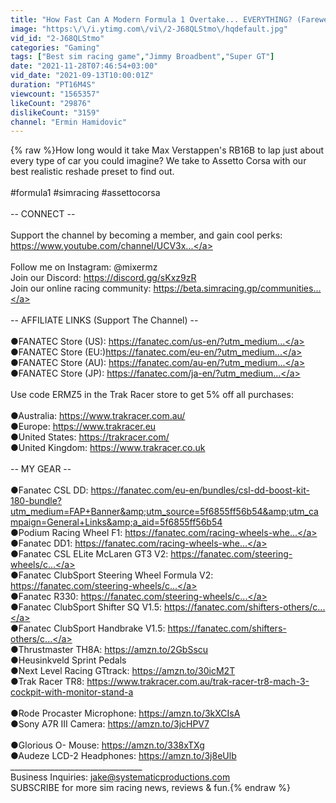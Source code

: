 ```yaml
---
title: "How Fast Can A Modern Formula 1 Overtake... EVERYTHING? (Farewell Video)"
image: "https:\/\/i.ytimg.com\/vi\/2-J68QLStmo\/hqdefault.jpg"
vid_id: "2-J68QLStmo"
categories: "Gaming"
tags: ["Best sim racing game","Jimmy Broadbent","Super GT"]
date: "2021-11-28T07:46:54+03:00"
vid_date: "2021-09-13T10:00:01Z"
duration: "PT16M4S"
viewcount: "1565357"
likeCount: "29876"
dislikeCount: "3159"
channel: "Ermin Hamidovic"
---
```

{% raw %}How long would it take Max Verstappen's RB16B to lap just about every type of car you could imagine? We take to Assetto Corsa with our best realistic reshade preset to find out.<br /><br />#formula1 #simracing #assettocorsa<br /><br />-- CONNECT --<br /><br />Support the channel by becoming a member, and gain cool perks:<br /><a rel="nofollow" target="blank" href="https://www.youtube.com/channel/UCV3x...">https://www.youtube.com/channel/UCV3x...</a><br /><br />Follow me on Instagram: @mixermz<br />Join our Discord: <a rel="nofollow" target="blank" href="https://discord.gg/sKxz9zR">https://discord.gg/sKxz9zR</a><br />Join our online racing community: <a rel="nofollow" target="blank" href="https://beta.simracing.gp/communities...">https://beta.simracing.gp/communities...</a><br /><br />-- AFFILIATE LINKS (Support The Channel) --<br /><br />●FANATEC Store (US): <a rel="nofollow" target="blank" href="https://fanatec.com/us-en/?utm_medium...">https://fanatec.com/us-en/?utm_medium...</a><br />●FANATEC Store (EU:)<a rel="nofollow" target="blank" href="https://fanatec.com/eu-en/?utm_medium...">https://fanatec.com/eu-en/?utm_medium...</a><br />●FANATEC Store (AU): <a rel="nofollow" target="blank" href="https://fanatec.com/au-en/?utm_medium...">https://fanatec.com/au-en/?utm_medium...</a><br />●FANATEC Store (JP): <a rel="nofollow" target="blank" href="https://fanatec.com/ja-en/?utm_medium...">https://fanatec.com/ja-en/?utm_medium...</a><br /><br />Use code ERMZ5 in the Trak Racer store to get 5% off all purchases:<br /><br />●Australia: <a rel="nofollow" target="blank" href="https://www.trakracer.com.au/">https://www.trakracer.com.au/</a><br />●Europe: <a rel="nofollow" target="blank" href="https://www.trakracer.eu">https://www.trakracer.eu</a><br />●United States: <a rel="nofollow" target="blank" href="https://trakracer.com/">https://trakracer.com/</a><br />●United Kingdom: <a rel="nofollow" target="blank" href="https://www.trakracer.co.uk">https://www.trakracer.co.uk</a><br /><br />-- MY GEAR --<br /><br />●Fanatec CSL DD: <a rel="nofollow" target="blank" href="https://fanatec.com/eu-en/bundles/csl-dd-boost-kit-180-bundle?utm_medium=FAP+Banner&amp;utm_source=5f6855ff56b54&amp;utm_campaign=General+Links&amp;a_aid=5f6855ff56b54">https://fanatec.com/eu-en/bundles/csl-dd-boost-kit-180-bundle?utm_medium=FAP+Banner&amp;utm_source=5f6855ff56b54&amp;utm_campaign=General+Links&amp;a_aid=5f6855ff56b54</a><br />●Podium Racing Wheel F1: <a rel="nofollow" target="blank" href="https://fanatec.com/racing-wheels-whe...">https://fanatec.com/racing-wheels-whe...</a><br />●Fanatec DD1: <a rel="nofollow" target="blank" href="https://fanatec.com/racing-wheels-whe...">https://fanatec.com/racing-wheels-whe...</a><br />●Fanatec CSL ELite McLaren GT3 V2: <a rel="nofollow" target="blank" href="https://fanatec.com/steering-wheels/c...">https://fanatec.com/steering-wheels/c...</a><br />●Fanatec ClubSport Steering Wheel Formula V2: <a rel="nofollow" target="blank" href="https://fanatec.com/steering-wheels/c...">https://fanatec.com/steering-wheels/c...</a><br />●Fanatec R330: <a rel="nofollow" target="blank" href="https://fanatec.com/steering-wheels/c...">https://fanatec.com/steering-wheels/c...</a><br />●Fanatec ClubSport Shifter SQ V1.5: <a rel="nofollow" target="blank" href="https://fanatec.com/shifters-others/c...">https://fanatec.com/shifters-others/c...</a><br />●Fanatec ClubSport Handbrake V1.5: <a rel="nofollow" target="blank" href="https://fanatec.com/shifters-others/c...">https://fanatec.com/shifters-others/c...</a><br />●Thrustmaster TH8A: <a rel="nofollow" target="blank" href="https://amzn.to/2GbSscu">https://amzn.to/2GbSscu</a><br />●Heusinkveld Sprint Pedals<br />●Next Level Racing GTtrack: <a rel="nofollow" target="blank" href="https://amzn.to/30icM2T">https://amzn.to/30icM2T</a><br />●Trak Racer TR8: <a rel="nofollow" target="blank" href="https://www.trakracer.com.au/trak-racer-tr8-mach-3-cockpit-with-monitor-stand-a">https://www.trakracer.com.au/trak-racer-tr8-mach-3-cockpit-with-monitor-stand-a</a><br /><br />●Rode Procaster Microphone: <a rel="nofollow" target="blank" href="https://amzn.to/3kXCIsA">https://amzn.to/3kXCIsA</a><br />●Sony A7R III Camera: <a rel="nofollow" target="blank" href="https://amzn.to/3jcHPV7">https://amzn.to/3jcHPV7</a><br /><br />●Glorious O- Mouse: <a rel="nofollow" target="blank" href="https://amzn.to/338xTXg">https://amzn.to/338xTXg</a><br />●Audeze LCD-2 Headphones: <a rel="nofollow" target="blank" href="https://amzn.to/3j8eUlb">https://amzn.to/3j8eUlb</a><br />_________________________________<br />Business Inquiries: jake@systematicproductions.com<br />SUBSCRIBE for more sim racing news, reviews &amp; fun.{% endraw %}

